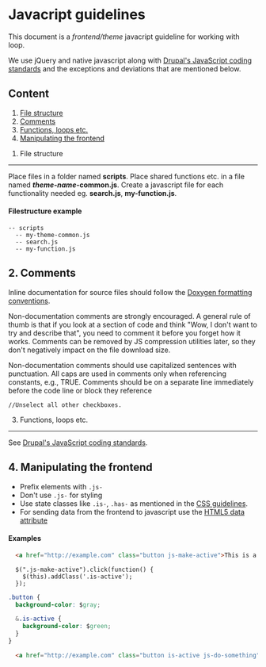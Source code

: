 Javacript guidelines
==========

This document is a _frontend/theme_ javacript guideline for working with loop.

We use jQuery and native javascript along with [Drupal's JavaScript coding standards](https://drupal.org/node/172169) and the exceptions and deviations that are mentioned below.

Content
----------

1. [File structure](#file-structure)
2. [Comments](#comments)
3. [Functions, loops etc.](#functions-loops-etc)
4. [Manipulating the frontend](#manipulating-frontend)

<a name="file-structure"></a>
1. File structure
----------

Place files in a folder named __scripts__. Place shared functions etc. in a file named ___theme-name_-common.js__. Create a javascript file for each functionality needed eg. __search.js__, __my-function.js__.

#### Filestructure example
```code
-- scripts
  -- my-theme-common.js
  -- search.js
  -- my-function.js
```

<a name="comments"></a>
2. Comments
----------

Inline documentation for source files should follow the <a href="https://drupal.org/node/1354">Doxygen formatting conventions</a>.

Non-documentation comments are strongly encouraged. A general rule of thumb is that if you look at a section of code and think "Wow, I don't want to try and describe that", you need to comment it before you forget how it works. Comments can be removed by JS compression utilities later, so they don't negatively impact on the file download size.

Non-documentation comments should use capitalized sentences with punctuation. All caps are used in comments only when referencing constants, e.g., TRUE. Comments should be on a separate line immediately before the code line or block they reference

```code
//Unselect all other checkboxes.
```

3. Functions, loops etc.
----------

See [Drupal's JavaScript coding standards](https://drupal.org/node/172169).


<a name="manipulating-frontend"></a>
4. Manipulating the frontend
----------

* Prefix elements with <code>.js-</code>
* Don't use <code>.js-</code> for styling
* Use state classes like <code>.is-</code>, <code>.has-</code> as mentioned in the [CSS guidelines](css-guidelines.md).
* For sending data from the frontend to javascript use the [HTML5 data attribute](http://html5doctor.com/html5-custom-data-attributes/)

#### Examples

```html
  <a href="http://example.com" class="button js-make-active">This is a button</a>
```

```javacript
  $(".js-make-active").click(function() {
    $(this).addClass('.is-active');
  });
```

```css
.button {
  background-color: $gray;

  &.is-active {
    background-color: $green;
  }
}
```

```html
  <a href="http://example.com" class="button is-active js-do-something">This is a button</a>
```
